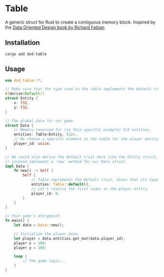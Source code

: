 # Table

A generic struct for Rust to create a contiguous memory block.
Inspired by the [Data Oriented Design book by Richard Fabian](https://www.dataorienteddesign.com/dodbook.pdf).

## Installation

```shell
cargo add dod-table
```

## Usage

```rust
use dod_table::*;

// Make sure that the type used in the table implements the Default trait.
#[derive(Default)]
struct Entity {
    x: f32,
    y: f32,
}

// The global data for our game.
struct Data {
    // Memory reserved for (in this specific example) 512 entities.
    entities: Table<Entity, 512>,
    // We choose a specific element in the table for the player entity.
    player_id: usize,
}

// We could also derive the Default trait here like the Entity struct, but lets
// instead implement a 'new' method for our Data struct.
impl Data {
    fn new() -> Self {
        Self {
            // Table implements the Default trait, hence that its type also needs to implement it.
            entities: Table::default(),
            // Let's reserve the first index as the player entity.
            player_id: 0,
        }
    }
}

// Your game's entrypoint.
fn main() {
    let data = Data::new();

    // Initialize the player data.
    let player = data.entities.get_mut(data.player_id);
    player.x = 100;
    player.y = 100;

    loop {
        // The game logic...
    }
}
```
